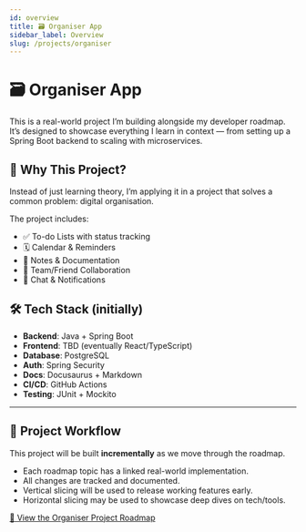 ```yaml
---
id: overview
title: 🗃️ Organiser App
sidebar_label: Overview
slug: /projects/organiser
---
```


# 🗃️ Organiser App

This is a real-world project I’m building alongside my developer roadmap. It’s designed to showcase everything I learn in context — from setting up a Spring Boot backend to scaling with microservices.

## 🧠 Why This Project?

Instead of just learning theory, I’m applying it in a project that solves a common problem: digital organisation.

The project includes:

- ✅ To-do Lists with status tracking
- 🗓️ Calendar & Reminders
- 📓 Notes & Documentation
- 👥 Team/Friend Collaboration
- 💬 Chat & Notifications

## 🛠️ Tech Stack (initially)

- **Backend**: Java + Spring Boot
- **Frontend**: TBD (eventually React/TypeScript)
- **Database**: PostgreSQL
- **Auth**: Spring Security
- **Docs**: Docusaurus + Markdown
- **CI/CD**: GitHub Actions
- **Testing**: JUnit + Mockito

---

## 🚧 Project Workflow

This project will be built **incrementally** as we move through the roadmap.

- Each roadmap topic has a linked real-world implementation.
- All changes are tracked and documented.
- Vertical slicing will be used to release working features early.
- Horizontal slicing may be used to showcase deep dives on tech/tools.

[📍 View the Organiser Project Roadmap](/projects/organiser/roadmap/project-roadmap-index)
